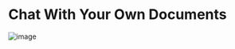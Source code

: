 # Chat With Your Own Documents
![image](https://github.com/user-attachments/assets/abccc18e-75c2-4acd-a1bd-46650aa2ea7e)
